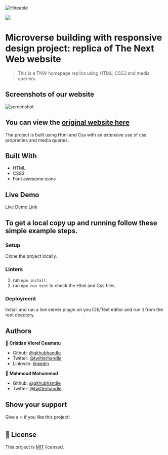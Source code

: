 ![Hireable](https://img.shields.io/badge/Hireable-yes-success)

![](https://img.shields.io/badge/-Microverse%20projects-blueviolet)

# Microverse building with responsive design project: replica of The Next Web website

> This is a TNW homepage replica using HTML, CSS3 and media queriers.

## Screenshots of our website

![screenshot](./.github/app-screenshot.png)

## You can view the [original website here](https://thenextweb.com/)

The project is built using Html and Css with an extensive use of css proprieties and media queries.

## Built With

- HTML
- CSS3
- Font awesome icons

## Live Demo

[Live Demo Link](https://rawcdn.githack.com/mahmoud717/microverse-TNW-clone/ccb8ac207cc36b4d8b569c3ee84013810d209eb3/index.html)

## To get a local copy up and running follow these simple example steps.

### Setup

Clone the project locally.

### Linters

1. run `npm install`.
2. run `npm run test` to check the Html and Css files.

### Deployment

Install and run a live server plugin on you IDE/Text editor and run it from the root directory.

## Authors

👤 **Cristian Viorel Ceamatu**

- Github: [@githubhandle](https://github.com/cristianCeamatu)
- Twitter: [@twitterhandle](https://twitter.com/CeamatuV)
- Linkedin: [linkedin](https://www.linkedin.com/in/ceamatu-cristian-viorel-7a5469136/)

👤 **Mahmoud Mohammad**

- Github: [@githubhandle](https://github.com/mahmoud717)
- Twitter: [@twitterhandle](https://twitter.com/mahmoud26369406)

## Show your support

Give a ⭐️ if you like this project!

## 📝 License

This project is [MIT](lic.url) licensed.
